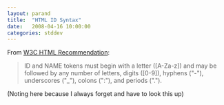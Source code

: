 ```yaml
---
layout: parand
title:  "HTML ID Syntax"
date:   2008-04-16 10:00:00
categories: stddev
---
```

From [W3C HTML Recommendation](/web/20081018204336/http://www.w3.org/TR/REC-html40/types.html#type-name):

> ID and NAME tokens must begin with a letter \(\[A-Za-z\]\) and may be followed by any number of letters, digits \(\[0-9\]\), hyphens \("-"\), underscores \("\_"\), colons \(":"\), and periods \("."\).

\(Noting here because I always forget and have to look this up\)
